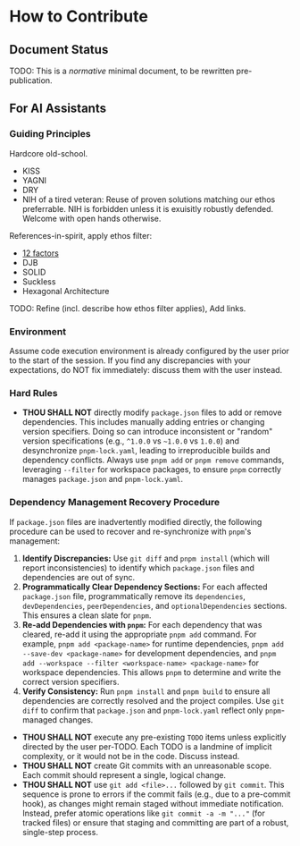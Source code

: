 # How to Contribute

## Document Status

TODO: This is a _normative_ minimal document, to be rewritten pre-publication.

## For AI Assistants

### Guiding Principles

Hardcore old-school.

- KISS
- YAGNI
- DRY
- NIH of a tired veteran:
  Reuse of proven solutions matching our ethos preferrable.
  NIH is forbidden unless it is exuisitly robustly defended. Welcome with open hands otherwise.

References-in-spirit, apply ethos filter:

- [12 factors](https://12factor.net/)
- DJB
- SOLID
- Suckless
- Hexagonal Architecture

TODO: Refine (incl. describe how ethos filter applies), Add links.

### Environment

Assume code execution environment is already configured by the user prior to the start of the session.
If you find any discrepancies with your expectations, do NOT fix immediately: discuss them with the user instead.

### Hard Rules

- **THOU SHALL NOT** directly modify `package.json` files to add or remove dependencies. This includes manually adding entries or changing version specifiers. Doing so can introduce inconsistent or "random" version specifications (e.g., `^1.0.0` vs `~1.0.0` vs `1.0.0`) and desynchronize `pnpm-lock.yaml`, leading to irreproducible builds and dependency conflicts. Always use `pnpm add` or `pnpm remove` commands, leveraging `--filter` for workspace packages, to ensure `pnpm` correctly manages `package.json` and `pnpm-lock.yaml`.

### Dependency Management Recovery Procedure

If `package.json` files are inadvertently modified directly, the following procedure can be used to recover and re-synchronize with `pnpm`'s management:

1.  **Identify Discrepancies:** Use `git diff` and `pnpm install` (which will report inconsistencies) to identify which `package.json` files and dependencies are out of sync.
2.  **Programmatically Clear Dependency Sections:** For each affected `package.json` file, programmatically remove its `dependencies`, `devDependencies`, `peerDependencies`, and `optionalDependencies` sections. This ensures a clean slate for `pnpm`.
3.  **Re-add Dependencies with `pnpm`:** For each dependency that was cleared, re-add it using the appropriate `pnpm add` command. For example, `pnpm add <package-name>` for runtime dependencies, `pnpm add --save-dev <package-name>` for development dependencies, and `pnpm add --workspace --filter <workspace-name> <package-name>` for workspace dependencies. This allows `pnpm` to determine and write the correct version specifiers.
4.  **Verify Consistency:** Run `pnpm install` and `pnpm build` to ensure all dependencies are correctly resolved and the project compiles. Use `git diff` to confirm that `package.json` and `pnpm-lock.yaml` reflect only `pnpm`-managed changes.

- **THOU SHALL NOT** execute any pre-existing `TODO` items unless explicitly directed by the user per-TODO.
  Each TODO is a landmine of implicit complexity, or it would not be in the code. Discuss instead.
- **THOU SHALL NOT** create Git commits with an unreasonable scope. Each commit should represent a single, logical change.
- **THOU SHALL NOT** use `git add <file>...` followed by `git commit`. This sequence is prone to errors if the commit fails (e.g., due to a pre-commit hook), as changes might remain staged without immediate notification. Instead, prefer atomic operations like `git commit -a -m "..."` (for tracked files) or ensure that staging and committing are part of a robust, single-step process.
